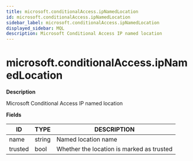 ```yaml
---
title: microsoft.conditionalAccess.ipNamedLocation
id: microsoft.conditionalAccess.ipNamedLocation
sidebar_label: microsoft.conditionalAccess.ipNamedLocation
displayed_sidebar: MQL
description: Microsoft Conditional Access IP named location
---
```


# microsoft.conditionalAccess.ipNamedLocation

**Description**

Microsoft Conditional Access IP named location

**Fields**

| ID      | TYPE   | DESCRIPTION                               |
| ------- | ------ | ----------------------------------------- |
| name    | string | Named location name                       |
| trusted | bool   | Whether the location is marked as trusted |

